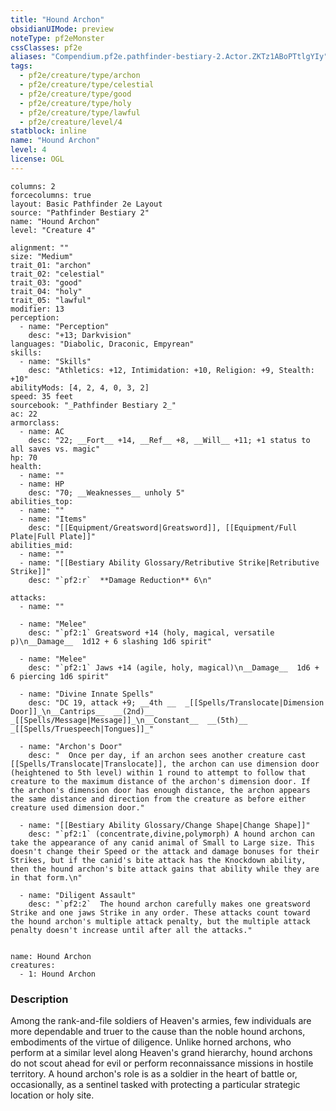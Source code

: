 ```yaml
---
title: "Hound Archon"
obsidianUIMode: preview
noteType: pf2eMonster
cssClasses: pf2e
aliases: "Compendium.pf2e.pathfinder-bestiary-2.Actor.ZKTz1ABoPTtlgYIy" 
tags:
  - pf2e/creature/type/archon
  - pf2e/creature/type/celestial
  - pf2e/creature/type/good
  - pf2e/creature/type/holy
  - pf2e/creature/type/lawful
  - pf2e/creature/level/4
statblock: inline
name: "Hound Archon"
level: 4
license: OGL
---
```


```statblock
columns: 2
forcecolumns: true
layout: Basic Pathfinder 2e Layout
source: "Pathfinder Bestiary 2"
name: "Hound Archon"
level: "Creature 4"

alignment: ""
size: "Medium"
trait_01: "archon"
trait_02: "celestial"
trait_03: "good"
trait_04: "holy"
trait_05: "lawful"
modifier: 13
perception:
  - name: "Perception"
    desc: "+13; Darkvision"
languages: "Diabolic, Draconic, Empyrean"
skills:
  - name: "Skills"
    desc: "Athletics: +12, Intimidation: +10, Religion: +9, Stealth: +10"
abilityMods: [4, 2, 4, 0, 3, 2]
speed: 35 feet
sourcebook: "_Pathfinder Bestiary 2_"
ac: 22
armorclass:
  - name: AC
    desc: "22; __Fort__ +14, __Ref__ +8, __Will__ +11; +1 status to all saves vs. magic"
hp: 70
health:
  - name: ""
  - name: HP
    desc: "70; __Weaknesses__ unholy 5"
abilities_top:
  - name: ""
  - name: "Items"
    desc: "[[Equipment/Greatsword|Greatsword]], [[Equipment/Full Plate|Full Plate]]"
abilities_mid:
  - name: ""
  - name: "[[Bestiary Ability Glossary/Retributive Strike|Retributive Strike]]"
    desc: "`pf2:r`  **Damage Reduction** 6\n"

attacks:
  - name: ""

  - name: "Melee"
    desc: "`pf2:1` Greatsword +14 (holy, magical, versatile p)\n__Damage__  1d12 + 6 slashing 1d6 spirit"

  - name: "Melee"
    desc: "`pf2:1` Jaws +14 (agile, holy, magical)\n__Damage__  1d6 + 6 piercing 1d6 spirit"

  - name: "Divine Innate Spells"
    desc: "DC 19, attack +9; __4th __  _[[Spells/Translocate|Dimension Door]]_\n__Cantrips__  __(2nd)__ _[[Spells/Message|Message]]_\n__Constant__  __(5th)__ _[[Spells/Truespeech|Tongues]]_"

  - name: "Archon's Door"
    desc: "  Once per day, if an archon sees another creature cast [[Spells/Translocate|Translocate]], the archon can use dimension door (heightened to 5th level) within 1 round to attempt to follow that creature to the maximum distance of the archon's dimension door. If the archon's dimension door has enough distance, the archon appears the same distance and direction from the creature as before either creature used dimension door."

  - name: "[[Bestiary Ability Glossary/Change Shape|Change Shape]]"
    desc: "`pf2:1` (concentrate,divine,polymorph) A hound archon can take the appearance of any canid animal of Small to Large size. This doesn't change their Speed or the attack and damage bonuses for their Strikes, but if the canid's bite attack has the Knockdown ability, then the hound archon's bite attack gains that ability while they are in that form.\n"

  - name: "Diligent Assault"
    desc: "`pf2:2`  The hound archon carefully makes one greatsword Strike and one jaws Strike in any order. These attacks count toward the hound archon's multiple attack penalty, but the multiple attack penalty doesn't increase until after all the attacks."
 
```

```encounter-table
name: Hound Archon
creatures:
  - 1: Hound Archon
```


### Description
Among the rank-and-file soldiers of Heaven's armies, few individuals are more dependable and truer to the cause than the noble hound archons, embodiments of the virtue of diligence. Unlike horned archons, who perform at a similar level along Heaven's grand hierarchy, hound archons do not scout ahead for evil or perform reconnaissance missions in hostile territory. A hound archon's role is as a soldier in the heart of battle or, occasionally, as a sentinel tasked with protecting a particular strategic location or holy site.

